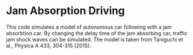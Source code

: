 # Jam Absorption Driving

This code simulates a model of autonomous car following with a jam absorbtion car. By changing the delay time of the jam absorbing car, traffic jam shock waves can be simulated.
The model is taken from Taniguchi et al., Physica A 433, 304-315 (2015).
